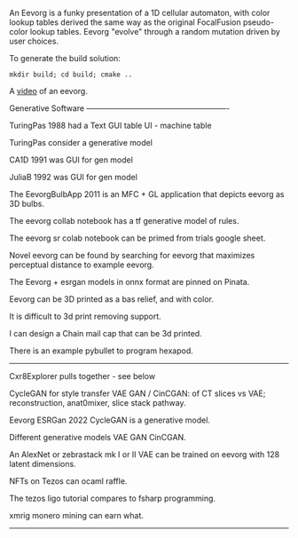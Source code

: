 An Eevorg is a funky presentation of a 1D cellular automaton, with color lookup tables derived the same way as the original FocalFusion pseudo-color lookup tables.  Eevorg "evolve" through a random mutation driven by user choices.

To generate the build solution:

```PS
mkdir build; cd build; cmake ..
```

A [video](https://youtu.be/SQaSQhQwHgE) of an eevorg.

Generative Software
——————————————————-

TuringPas 1988 had a Text GUI table UI - machine table

TuringPas consider a generative model

CA1D 1991 was GUI for gen model

JuliaB 1992 was GUI for gen model

The EevorgBulbApp 2011 is an MFC + GL application that depicts eevorg as 3D bulbs.

The eevorg collab notebook has a tf generative model of rules.

The eevorg sr colab notebook can be primed from trials google sheet.

Novel eevorg can be found by searching for eevorg that maximizes perceptual distance to example eevorg.

The Eevorg + esrgan models in onnx format are pinned on Pinata.

Eevorg can be 3D printed as a bas relief, and with color.

It is difficult to 3d print removing support.

I can design a Chain mail cap that can be 3d printed.

There is an example pybullet to program hexapod.

*********

Cxr8Explorer pulls together - see below

CycleGAN for style transfer VAE GAN / CinCGAN:  of CT slices vs VAE; reconstruction, anat0mixer, slice stack pathway.

Eevorg ESRGan 2022 CycleGAN is a generative model.

Different generative models VAE GAN CinCGAN.

An AlexNet or zebrastack mk I or II VAE can be trained on eevorg with 128 latent dimensions.

NFTs on Tezos can ocaml raffle.

The tezos ligo tutorial compares to fsharp programming.

xmrig monero mining can earn what.

**********
